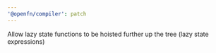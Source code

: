 ```yaml
---
'@openfn/compiler': patch
---
```


Allow lazy state functions to be hoisted further up the tree (lazy state expressions)
